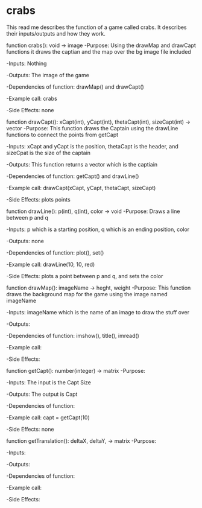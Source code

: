 # crabs

This read me describes the function of a game called crabs. It describes their inputs/outputs and how they work.

function crabs(): void -> image
-Purpose: Using the drawMap and drawCapt functions it draws the captian and the map
over the bg image file included

-Inputs: Nothing

-Outputs: The image of the game

-Dependencies of function: drawMap() and drawCapt()

-Example call: crabs

-Side Effects: none

function drawCapt(): xCapt(int), yCapt(int), thetaCapt(int), sizeCapt(int) -> vector
-Purpose: This function draws the Captain using the drawLine functions to connect the points from getCapt

-Inputs: xCapt and yCapt is the position, thetaCapt is the header, and sizeCpat is the size of the captain

-Outputs: This function returns a vector which is the captiain

-Dependencies of function: getCapt() and drawLine()

-Example call: drawCapt(xCapt, yCapt, thetaCapt, sizeCapt)

-Side Effects: plots points

function drawLine(): p(int), q(int), color -> void
-Purpose: Draws a line between p and q

-Inputs: p which is a starting position, q which is an ending position, color

-Outputs: none

-Dependencies of function: plot(), set()

-Example call: drawLine(10, 10, red)

-Side Effects: plots a point between p and q, and sets the color 

function drawMap(): imageName -> heght, weight
-Purpose: This function draws the background map for the game using the image named imageName

-Inputs: imageName which is the name of an image to draw the stuff over 

-Outputs: 

-Dependencies of function: imshow(), title(), imread()

-Example call: 

-Side Effects:

function getCapt(): number(integer) -> matrix
-Purpose: 

-Inputs: The input is the Capt Size

-Outputs: The output is Capt

-Dependencies of function: 

-Example call: capt = getCapt(10)

-Side Effects: none


function getTranslation(): deltaX, deltaY, -> matrix
-Purpose:

-Inputs:

-Outputs:

-Dependencies of function:

-Example call: 

-Side Effects:

